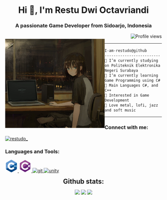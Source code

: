 <h1 align="center">Hi 👋, I'm Restu Dwi Octavriandi</h1>
<h3 align="center">A passionate Game Developer from Sidoarjo, Indonesia</h3>
<img src="https://gpvc.arturio.dev/restudo" alt="Profile views" align='right'/> <a href="https://github.com/restudo/"> </a> 
<br/>

<img align="left" src="https://github.com/I-am-vishalmaurya/I-am-vishalmaurya/blob/main/cropped_image.png" alt="Unfortunately I didn't find the author of the pic, feel to open a pull request if found" width="320" />
<hr>


```
I-am-restudo@github
-------------------------
🔭 I’m currently studying on Politeknik Elektronika Negeri Surabaya
🌱 I’m currently learning Game Programming using C#
💬 Main Languages C#, and C++
🚩 Interested in Game Development
🎵 Love metal, lofi, jazz and soft music
```
<hr>

<h3 align="left">Connect with me:</h3>
<p align="left">
<a href="https://instagram.com/restudo_" target="blank"><img align="center" src="https://raw.githubusercontent.com/rahuldkjain/github-profile-readme-generator/master/src/images/icons/Social/instagram.svg" alt="restudo_" height="30" width="40" /></a>
</p>

<h3 align="left">Languages and Tools:</h3>
<p align="left"> <a href="https://www.w3schools.com/cpp/" target="_blank" rel="noreferrer"> <img src="https://raw.githubusercontent.com/devicons/devicon/master/icons/cplusplus/cplusplus-original.svg" alt="cplusplus" width="40" height="40"/> </a> <a href="https://www.w3schools.com/cs/" target="_blank" rel="noreferrer"> <img src="https://raw.githubusercontent.com/devicons/devicon/master/icons/csharp/csharp-original.svg" alt="csharp" width="40" height="40"/> </a> <a href="https://git-scm.com/" target="_blank" rel="noreferrer"> <img src="https://www.vectorlogo.zone/logos/git-scm/git-scm-icon.svg" alt="git" width="40" height="40"/> </a> <a href="https://unity.com/" target="_blank" rel="noreferrer"> <img src="https://www.vectorlogo.zone/logos/unity3d/unity3d-icon.svg" alt="unity" width="40" height="40"/> </a> </p>

<div align="center">
<h2 align="center" style="margin: 5px 10px;">Github stats:</h2> 

[![](https://github-readme-stats.vercel.app/api?username=restudo&show_icons=true&theme=tokyonight&hide_border=true&locale=en)](https://github.com/restudo)
[![](https://github-readme-streak-stats.herokuapp.com/?user=restudo&theme=tokyonight&hide_border=true&locale=en)](https://github.com/restudo)
[![](https://github-readme-stats.vercel.app/api/top-langs/?username=restudo&layout=compact&theme=tokyonight&hide_border=true&locale=en)](https://github.com/restudo/github-readme-stats)
</div>
